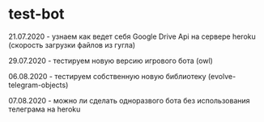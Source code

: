 # test-bot
21.07.2020 - узнаем как ведет себя Google Drive Api на сервере heroku (скорость загрузки файлов из гугла)

29.07.2020 - тестируем новую версию игрового бота (owl)

06.08.2020 - тестируем собственную новую библиотеку (evolve-telegram-objects)

07.08.2020 - можно ли сделать одноразвого бота без использования телеграма на heroku 

